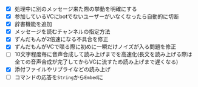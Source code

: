 - [x] 処理中に別のメッセージ来た際の挙動を明確にする
- [x] 参加しているVCにbotでないユーザーがいなくなったら自動的に切断
- [x] 辞書機能を追加
- [x] メッセージを読むチャンネルの指定方法
- [x] ずんだもんが2倍速になる不具合を修正
- [x] ずんだもんがVCで喋る際に初めに一瞬だけノイズが入る問題を修正
- [ ] 10文字程度毎に音声合成して読み上げまでを高速化(長文を読み上げる際は全ての音声合成が完了してからVCに流すため読み上げまで遅くなる)
- [x] 添付ファイルやリプライなどの読み上げ
- [ ] コマンドの応答を`String`から`Embed`に
